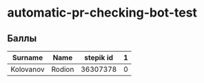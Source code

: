 # automatic-pr-checking-bot-test

## Баллы
| Surname | Name | stepik id | 1 |
|:---------:|:------:|:-----:|:-:|
| Kolovanov | Rodion | 36307378 | 0 |
